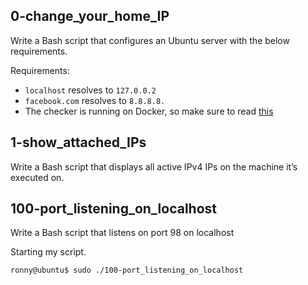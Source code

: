 ## 0-change_your_home_IP
Write a Bash script that configures an Ubuntu server with the below requirements.

Requirements:

- `localhost` resolves to `127.0.0.2`
- `facebook.com` resolves to `8.8.8.8.`
- The checker is running on Docker, so make sure to read [this](https://blog.jonathanargentiero.com/docker-sed-cannot-rename-etcsedl8ysxl-device-or-resource-busy/)

## 1-show_attached_IPs
Write a Bash script that displays all active IPv4 IPs on the machine it’s executed on.

## 100-port_listening_on_localhost
Write a Bash script that listens on port 98 on localhost

Starting my script.

`ronny@ubuntu$ sudo ./100-port_listening_on_localhost`
